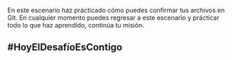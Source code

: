 En este escenario haz prácticado cómo puedes confirmar tus archivos en Git.
En cualquier momento puedes regresar a este escenario y prácticar todo lo que haz aprendido, continúa tu misión.

## #HoyElDesafíoEsContigo
